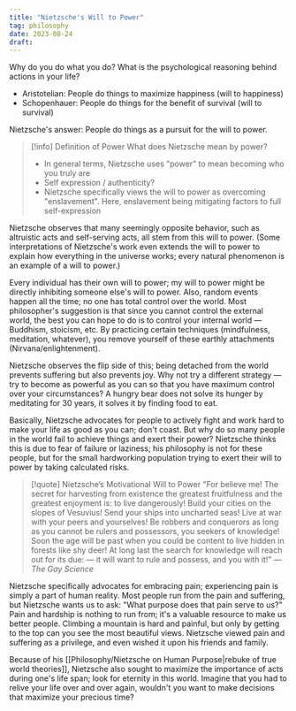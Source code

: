 ```yaml
---
title: "Nietzsche's Will to Power"
tag: philosophy
date: 2023-08-24
draft:
---
```


Why do you do what you do? What is the psychological reasoning behind actions in your life?
- Aristotelian: People do things to maximize happiness (will to happiness)
- Schopenhauer: People do things for the benefit of survival (will to survival)

Nietzsche's answer: People do things as a pursuit for the will to power.
>[!info] Definition of Power
>What does Nietzsche mean by power?
>- In general terms, Nietzsche uses "power" to mean becoming who you truly are
>- Self expression / authenticity?
>- Nietzsche specifically views the will to power as overcoming "enslavement". Here, enslavement being mitigating factors to full self-expression

Nietzsche observes that many seemingly opposite behavior, such as altruistic acts and self-serving acts, all stem from this will to power. (Some interpretations of Nietzsche's work even extends the will to power to explain how everything in the universe works; every natural phenomenon is an example of a will to power.)

Every individual has their own will to power; my will to power might be directly inhibiting someone else's will to power. Also, random events happen all the time; no one has total control over the world. Most philosopher's suggestion is that since you cannot control the external world, the best you can hope to do is to control your internal world — Buddhism, stoicism, etc. By practicing certain techniques (mindfulness, meditation, whatever), you remove yourself of these earthly attachments (Nirvana/enlightenment).

Nietzsche observes the flip side of this; being detached from the world prevents suffering but also prevents joy. Why not try a different strategy — try to become as powerful as you can so that you have maximum control over your circumstances? A hungry bear does not solve its hunger by meditating for 30 years, it solves it by finding food to eat.

Basically, Nietzsche advocates for people to actively fight and work hard to make your life as good as you can; don't coast. But why do so many people in the world fail to achieve things and exert their power? Nietzsche thinks this is due to fear of failure or laziness; his philosophy is not for these people, but for the small hardworking population trying to exert their will to power by taking calculated risks. 

>[!quote] Nietzsche’s Motivational Will to Power
>"For believe me! The secret for harvesting from existence the greatest fruitfulness and the greatest enjoyment is: to live dangerously! Build your cities on the slopes of Vesuvius! Send your ships into uncharted seas! Live at war with your peers and yourselves! Be robbers and conquerors as long as you cannot be rulers and possessors, you seekers of knowledge! Soon the age will be past when you could be content to live hidden in forests like shy deer! At long last the search for knowledge will reach out for its due: — it will want to rule and possess, and you with it!" — *The Gay Science*

Nietzsche specifically advocates for embracing pain; experiencing pain is simply a part of human reality. Most people run from the pain and suffering, but Nietzsche wants us to ask: "What purpose does that pain serve to us?" Pain and hardship is nothing to run from; it's a valuable resource to make us better people. Climbing a mountain is hard and painful, but only by getting to the top can you see the most beautiful views. Nietzsche viewed pain and suffering as a privilege, and even wished it upon his friends and family. 

Because of his [[Philosophy/Nietzsche on Human Purpose|rebuke of true world theories]], Nietzsche also sought to maximize the importance of acts during one's life span; look for eternity in this world. Imagine that you had to relive your life over and over again, wouldn't you want to make decisions that maximize your precious time? 